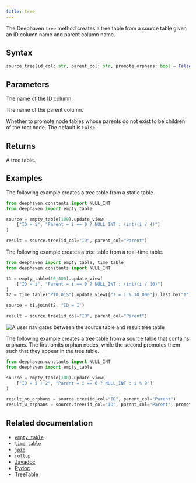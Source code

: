 ```yaml
---
title: tree
---
```


The Deephaven `tree` method creates a tree table from a source table given an ID column name and parent column name.

## Syntax

```python syntax
source.tree(id_col: str, parent_col: str, promote_orphans: bool = False) -> TreeTable
```

## Parameters

<ParamTable>
<Param name="id_col" type="str">

The name of the ID column.

</Param>
<Param name="parent_col" type="str">

The name of the parent column.

</Param>
<Param name="promote_orphans" type="bool" optional>

Whether to promote node tables whose parents do not exist to be children of the root node. The default is `False`.

</Param>
</ParamTable>

## Returns

A tree table.

## Examples

The following example creates a tree table from a static table.

```python order=result,source
from deephaven.constants import NULL_INT
from deephaven import empty_table

source = empty_table(100).update_view(
    ["ID = i", "Parent = i == 0 ? NULL_INT : (int)(i / 4)"]
)

result = source.tree(id_col="ID", parent_col="Parent")
```

The following example creates a tree table from a real-time table.

```python ticking-table order=null
from deephaven import empty_table, time_table
from deephaven.constants import NULL_INT

t1 = empty_table(10_000).update_view(
    ["ID = i", "Parent = i == 0 ? NULL_INT : (int)(i / 10)"]
)
t2 = time_table("PT0.01S").update_view(["I = i % 10_000"]).last_by("I")

source = t1.join(t2, "ID = I")

result = source.tree(id_col="ID", parent_col="Parent")
```

![A user navigates between the `source` table and `result` tree table](../../../assets/reference/create/tree-table-realtime.gif)

The following example creates a tree table from a source table that contains orphans. The first omits orphan nodes, while the second promotes them such that they appear in the tree table.

```python order=result_no_orphans,result_w_orphans,source
from deephaven.constants import NULL_INT
from deephaven import empty_table

source = empty_table(100).update_view(
    ["ID = i + 2", "Parent = i == 0 ? NULL_INT : i % 9"]
)

result_no_orphans = source.tree(id_col="ID", parent_col="Parent")
result_w_orphans = source.tree(id_col="ID", parent_col="Parent", promote_orphans=True)
```

## Related documentation

- [`empty_table`](./emptyTable.md)
- [`time_table`](./timeTable.md)
- [`join`](../join/join.md)
- [`rollup`](./rollup.md)
- [Javadoc](https://deephaven.io/core/javadoc/io/deephaven/engine/table/Table.html#tree(java.lang.String,java.lang.String))
- [Pydoc](/core/pydoc/code/deephaven.table.html#deephaven.table.Table.tree)
- [TreeTable](/core/pydoc/code/deephaven.table.html#deephaven.table.TreeTable)
